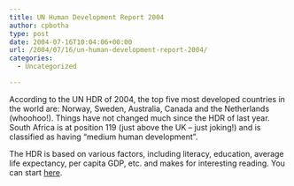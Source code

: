 ```yaml
---
title: UN Human Development Report 2004
author: cpbotha
type: post
date: 2004-07-16T10:04:06+00:00
url: /2004/07/16/un-human-development-report-2004/
categories:
  - Uncategorized

---
```

According to the UN HDR of 2004, the top five most developed countries in the world are: Norway, Sweden, Australia, Canada and the Netherlands (whoohoo!). Things have not changed much since the HDR of last year. South Africa is at position 119 (just above the UK &#8211; just joking!) and is classified as having &#8220;medium human development&#8221;.

The HDR is based on various factors, including literacy, education, average life expectancy, per capita GDP, etc. and makes for interesting reading. You can start [here][1].

 [1]: http://hdr.undp.org/reports/global/2004/
